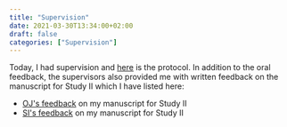 ```yaml
---
title: "Supervision"
date: 2021-03-30T13:34:00+02:00
draft: false
categories: ["Supervision"]
---
```


Today, I had supervision and [here](/210330/supervision.html) is the protocol. In addition to the oral feedback, the supervisors also provided me with written feedback on the manuscript for Study II which I have listed here:

* [OJ's feedback](https://lu.app.box.com/file/793287882818) on my manuscript for Study II
* [SI's feedback](https://lu.app.box.com/file/793222561185) on my manuscript for Study II
<!-- * [RL's feedback]() on my manuscript for Study II -->
<!-- https://lunrjs.com/guides/getting_started.html LUNR https://wbaer.net/2021/01/getting-started-with-lunr.js-and-hugo/ https://github.com/gwleclerc/lunr-hugo -->
